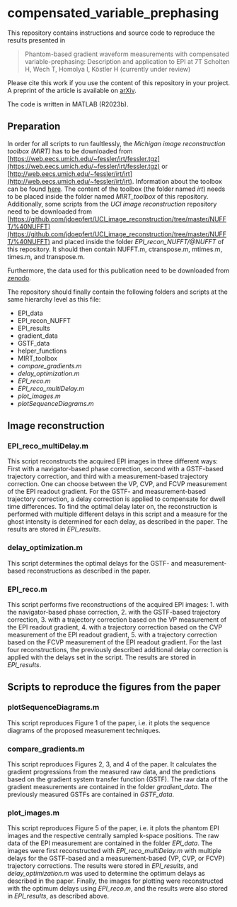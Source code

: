 # compensated_variable_prephasing

This repository contains instructions and source code to reproduce the results presented in 

> Phantom-based gradient waveform measurements with compensated variable-prephasing: Description and application to EPI at 7T
> Scholten H, Wech T, Homolya I, Köstler H
> (currently under review)

Please cite this work if you use the content of this repository in your project. A preprint of the article is available on [arXiv](https://arxiv.org/abs/2409.07203).

The code is written in MATLAB (R2023b).

## Preparation
In order for all scripts to run faultlessly, the *Michigan image reconstruction toolbox (MIRT)* has to be downloaded from [https://web.eecs.umich.edu/~fessler/irt/fessler.tgz](https://web.eecs.umich.edu/~fessler/irt/fessler.tgz) or [http://web.eecs.umich.edu/~fessler/irt/irt](http://web.eecs.umich.edu/~fessler/irt/irt). Information about the toolbox can be found [here](https://web.eecs.umich.edu/~fessler/code/). The content of the toolbox (the folder named *irt*) needs to be placed inside the folder named *MIRT_toolbox* of this repository.
Additionally, some scripts from the *UCI image reconstruction* repository need to be downloaded from [https://github.com/jdoepfert/UCI_image_reconstruction/tree/master/NUFFT/%40NUFFT](https://github.com/jdoepfert/UCI_image_reconstruction/tree/master/NUFFT/%40NUFFT) and placed inside the folder *EPI_recon_NUFFT/@NUFFT* of this repository. It should then contain NUFFT.m, ctranspose.m, mtimes.m, times.m, and transpose.m.

Furthermore, the data used for this publication need to be downloaded from [zenodo](https://zenodo.org/doi/10.5281/zenodo.13742003).

The repository should finally contain the following folders and scripts at the same hierarchy level as this file:
* EPI_data
* EPI_recon_NUFFT
* EPI_results
* gradient_data
* GSTF_data
* helper_functions
* MIRT_toolbox
* *compare_gradients.m*
* *delay_optimization.m*
* *EPI_reco.m*
* *EPI_reco_multiDelay.m*
* *plot_images.m*
* *plotSequenceDiagrams.m*

## Image reconstruction

### EPI_reco_multiDelay.m

This script reconstructs the acquired EPI images in three different ways: First with a navigator-based phase correction, second with a GSTF-based trajectory correction, and third with a measurement-based trajectory correction. One can choose between the VP, CVP, and FCVP measurement of the EPI readout gradient. For the GSTF- and measurement-based trajectory correction, a delay correction is applied to compensate for dwell time differences. To find the optimal delay later on, the reconstruction is performed with multiple different delays in this script and a measure for the ghost intensity is determined for each delay, as described in the paper. The results are stored in *EPI_results*. 

### delay_optimization.m

This script determines the optimal delays for the GSTF- and measurement-based reconstructions as described in the paper.

### EPI_reco.m

This script performs five reconstructions of the acquired EPI images: 1. with the navigator-based phase correction, 2. with the GSTF-based trajectory correction, 3. with a trajectory correction based on the VP measurement of the EPI readout gradient, 4. with a trajectory correction based on the CVP measurement of the EPI readout gradient, 5. with a trajectory correction based on the FCVP measurement of the EPI readout gradient. For the last four reconstructions, the previously described additional delay correction is applied with the delays set in the script. The results are stored in *EPI_results*.

## Scripts to reproduce the figures from the paper

### plotSequenceDiagrams.m

This script reproduces Figure 1 of the paper, i.e. it plots the sequence diagrams of the proposed measurement techniques.

### compare_gradients.m

This script reproduces Figures 2, 3, and 4 of the paper. It calculates the gradient progressions from the measured raw data, and the predictions based on the gradient system transfer function (GSTF). The raw data of the gradient measurements are contained in the folder *gradient_data*. The previously measured GSTFs are contained in *GSTF_data*.

### plot_images.m

This script reproduces Figure 5 of the paper, i.e. it plots the phantom EPI images and the respective centrally sampled k-space positions. The raw data of the EPI measurement are contained in the folder *EPI_data*. The images were first reconstructed with *EPI_reco_multiDelay.m* with multiple delays for the GSTF-based and a measurement-based (VP, CVP, or FCVP) trajectory corrections. The results were stored in *EPI_results*, and *delay_optimization.m* was used to determine the optimum delays as described in the paper. Finally, the images for plotting were reconstructed with the optimum delays using *EPI_reco.m*, and the results were also stored in *EPI_results*, as described above.
